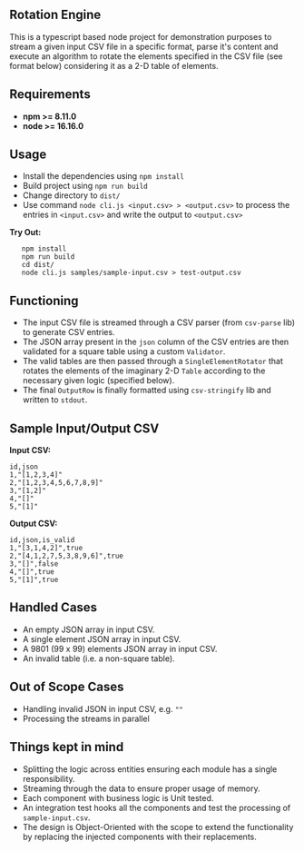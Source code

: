 ## Rotation Engine

This is a typescript based node project for demonstration purposes to stream a given input CSV file in a specific format, parse it's content and
execute an algorithm to rotate the elements specified in the CSV file (see format below) considering it as a 2-D table
of elements.

## Requirements

- **npm  >= 8.11.0**
- **node >= 16.16.0**

## Usage

- Install the dependencies using `npm install`
- Build project using `npm run build`
- Change directory to `dist/`
- Use command `node cli.js <input.csv> > <output.csv>` to process the entries in `<input.csv>` and write the output to `<output.csv>`

**Try Out:**

```
   npm install
   npm run build
   cd dist/
   node cli.js samples/sample-input.csv > test-output.csv
```

## Functioning

- The input CSV file is streamed through a CSV parser (from `csv-parse` lib) to generate CSV entries.
- The JSON array present in the `json` column of the CSV entries are then validated for a square table using a custom `Validator`.
- The valid tables are then passed through a `SingleElementRotator` that rotates the elements of the imaginary 2-D `Table` according to the necessary given logic (specified below).
- The final `OutputRow` is finally formatted using `csv-stringify` lib and written to `stdout`.

## Sample Input/Output CSV

**Input CSV:**
```
id,json
1,"[1,2,3,4]"
2,"[1,2,3,4,5,6,7,8,9]"
3,"[1,2]"
4,"[]"
5,"[1]"
```

**Output CSV:**
```
id,json,is_valid
1,"[3,1,4,2]",true
2,"[4,1,2,7,5,3,8,9,6]",true
3,"[]",false
4,"[]",true
5,"[1]",true
```

## Handled Cases
- An empty JSON array in input CSV.
- A single element JSON array in input CSV.
- A 9801 (99 x 99) elements JSON array in input CSV.
- An invalid table (i.e. a non-square table).

## Out of Scope Cases
- Handling invalid JSON in input CSV, e.g. `""`
- Processing the streams in parallel

## Things kept in mind
- Splitting the logic across entities ensuring each module has a single responsibility.
- Streaming through the data to ensure proper usage of memory.
- Each component with business logic is Unit tested.
- An integration test hooks all the components and test the processing of `sample-input.csv`.
- The design is Object-Oriented with the scope to extend the functionality by replacing the injected components with their replacements.